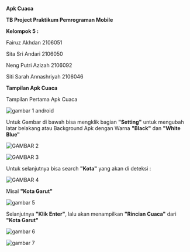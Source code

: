 **Apk Cuaca**

**TB Project Praktikum Pemrograman Mobile**

**Kelompok 5 :**

Fairuz Akhdan 2106051

Sita Sri Andari 2106050

Neng Putri Azizah 2106092

Siti Sarah Annashriyah 2106046


**Tampilan Apk Cuaca**


Tampilan Pertama Apk Cuaca

![gambar 1 android](https://github.com/sitaaandariiii/Apk_Cuaca/assets/127017772/284f30f9-41fe-497b-9590-b821eadeaafd)

Untuk Gambar di bawah bisa mengklik bagian **"Setting"** untuk mengubah latar belakang atau Background Apk dengan Warna **"Black"** dan **"White Blue"**

![GAMBAR 2](https://github.com/sitaaandariiii/Apk_Cuaca/assets/127017772/e2db1456-1a61-4ed9-9622-8a4975fbb3b6)

![GAMBAR 3](https://github.com/sitaaandariiii/Apk_Cuaca/assets/127017772/3486e5e9-7686-46ed-b358-78bdebe61700)

Untuk selanjutnya bisa search **"Kota"** yang akan di deteksi :

![GAMBAR 4](https://github.com/sitaaandariiii/Apk_Cuaca/assets/127017772/edadc1fd-675f-4d73-bb3e-0eb07537bc75)

Misal **"Kota Garut"**

![gambar 5](https://github.com/sitaaandariiii/Apk_Cuaca/assets/127017772/7b05de8d-71c3-472a-a3d0-35ace20bda94)

Selanjutnya **"Klik Enter"**, lalu akan menampilkan **"Rincian Cuaca"** dari **"Kota Garut"**

![gambar 6](https://github.com/sitaaandariiii/Apk_Cuaca/assets/127017772/14ea71b3-c003-4b05-8346-ab6677636319)

![gambar 7](https://github.com/sitaaandariiii/Apk_Cuaca/assets/127017772/1b9fe11c-cfb8-4c47-8184-4e9acb208155)











